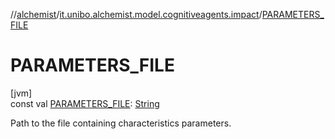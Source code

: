 //[alchemist](../../index.md)/[it.unibo.alchemist.model.cognitiveagents.impact](index.md)/[PARAMETERS_FILE](-p-a-r-a-m-e-t-e-r-s_-f-i-l-e.md)

# PARAMETERS_FILE

[jvm]\
const val [PARAMETERS_FILE](-p-a-r-a-m-e-t-e-r-s_-f-i-l-e.md): [String](https://kotlinlang.org/api/latest/jvm/stdlib/kotlin/-string/index.html)

Path to the file containing characteristics parameters.

